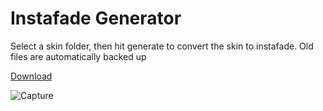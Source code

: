 # Instafade Generator

Select a skin folder, then hit generate to convert the skin to instafade.
Old files are automatically backed up

[Download](https://github.com/mrcrowley42/Instafade-Generator/releases/download/1.0/Instafade.Generator.WPF.exe)

![Capture](https://github.com/mrcrowley42/Instafade-Generator/assets/25583859/7aa17865-33e4-4616-ad31-d3f10109ea84)
